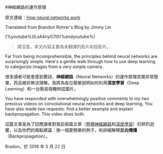 #神經網路的運作原理

原文連結：[How neural networks work](https://brohrer.github.io/how_neural_networks_work.html)

Translated from Brandon Rohrer's Blog by Jimmy Lin

{%youtube%}ILsA4nyG7I0{%endyoutube%}

> 請注意，本文內容主要為未翻譯的影片和投影片。

Far from being incomprehensible, the principles behind neural networks are surprisingly simple. Here's a gentle walk through how to use deep learning to categorize images from a very simple camera.

很多讀者可能會感到驚訝，**神經網路**（Neural Networks）的運作原理其實非常簡單，而且絕非無法理解。我將為各位簡單說明如何利用**深度學習**（Deep Learning）和一台簡易相機辨認圖片。

You have responded with overwhelmingly positive comments to my two previous videos on convolutional neural networks and deep learning. You have also made two requests: find a better example and explain backpropagation. This video does both.

這篇文章是為了回應讀者對我前兩篇文章（[卷積神經網路](../how_machine_learning_works/how_convolutional_neural_networks_work.md)和[深度學習](../how_machine_learning_works/deep_learning_demystified.md)）的熱烈迴響，以及你們的兩點建議：換一個更簡單的例子，和詳細解釋**反向傳播**（Backpropagation）。

Bradon，於 2016 年 5 月 22 日